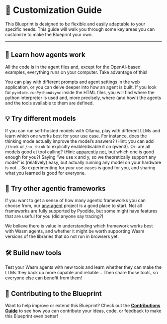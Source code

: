 # 🎨 **Customization Guide**

This Blueprint is designed to be flexible and easily adaptable to your specific needs. This guide will walk you through some key areas you can customize to make the Blueprint your own.

---


## 📝 **Learn how agents work**

All the code is in the agent files and, except for the OpenAI-based examples, everything runs on your computer.
Take advantage of this!

You can play with different prompts and agent settings in the web application, or you can delve deeper into how an agent is built.
If you look for `pyodide.runPythonAsync` inside the HTML files,
you will find where the python interpreter is used and, more precisely, where (and how!) the agents and the
tools available to them are defined.

## 💡 **Try different models**

If you can run self-hosted models with Ollama, play with different LLMs and learn which one works best for
your use case. For instance, does the thinking mode actually improve the model’s answers? (Hint: you can
add `/think` or `/no_think` to explicitly enable/disable it on qwen3). Or: are all models good at tool
calling? (Hint: [apparently not](https://ollama.com/blog/tool-support), but which one is good enough for you?)
Saying “we use x and y, so we theoretically support any model” is (relatively) easy, but actually running
any model on your hardware is not... So experimenting for *your* use cases is good for you, and sharing
what you learned is good for everyone.

## 🧠 **Try other agentic frameworks**

If you want to get a sense of how many agentic frameworks you can choose from, our [any-agent](https://github.com/mozilla-ai/any-agent) project is a good place to start.
Not all frameworks are fully supported by Pyodide, but some might have features that are useful for you (did anyone say tracing?)

We believe there is value in understanding which framework works best with Wasm agents, and whether it might be worth supporting Wasm versions of the libraries that do not run in browsers yet.

## 🛠️ **Build new tools**

Test your Wasm agents with new tools and learn whether they can make the LLMs they back up more capable
and reliable... Then share those tools, so everyone else can benefit from them!

## 🤝 **Contributing to the Blueprint**

Want to help improve or extend this Blueprint? Check out the **[Contributions Guide](https://github.com/mozilla-ai/wasm-agents-blueprint/blob/main/CONTRIBUTING.md)** to see how you can contribute your ideas, code, or feedback to make this Blueprint even better!
